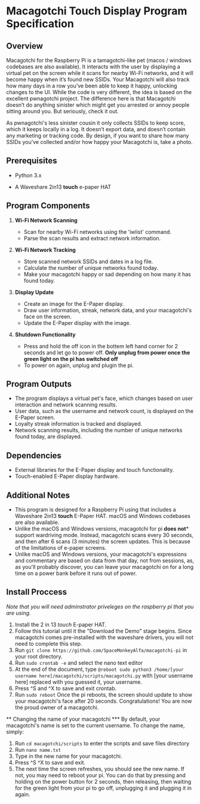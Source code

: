 # Macagotchi Touch Display Program Specification

## Overview

Macagotchi for the Raspberry Pi is a tamagotchi-like pet (macos / windows codebases are also available). It interacts with the user by displaying a virtual pet on the screen while it scans for nearby Wi-Fi networks, and it will become happy when it’s found new SSIDs. Your Macagotchi will also track how many days in a row you’ve been able to keep it happy, unlocking changes to the UI. While the code is very different, the idea is based on the excellent pwnagotchi project. The difference here is that Macagotchi doesn’t do anything sinister which might get you arrested or annoy people sitting around you. But seriously, check it out.

As pwnagotchi's less sinister cousin it only collects SSIDs to keep score, which it keeps locally in a log. It doesn’t export data, and doesn’t contain any marketing or tracking code. By design, if you want to share how many SSIDs you’ve collected and/or how happy your Macagotchi is, take a photo.



## Prerequisites

- Python 3.x

- A Waveshare 2in13 **touch** e-paper HAT

## Program Components





1. **Wi-Fi Network Scanning**
   - Scan for nearby Wi-Fi networks using the 'iwlist' command.
   - Parse the scan results and extract network information.

2. **Wi-Fi Network Tracking**
   - Store scanned network SSIDs and dates in a log file.
   - Calculate the number of unique networks found today.
   - Make your macagotchi happy or sad depending on how many it has found today. 

3. **Display Update**
   - Create an image for the E-Paper display.
   - Draw user information,  streak, network data, and your macagotchi's face on the screen.
   - Update the E-Paper display with the image.


4. **Shutdown Functionality**
   - Press and hold the off icon in the bottem left hand corner for 2 seconds and let go to power off. **Only unplug from power once the green light on the pi has switched off**
   - To power on again, unplug and plugin the pi.




## Program Outputs

- The program displays a virtual pet's face, which changes based on user interaction and network scanning results.
- User data, such as the username and network count, is displayed on the E-Paper screen.
- Loyalty streak information is tracked and displayed.
- Network scanning results, including the number of unique networks found today, are displayed.


## Dependencies

- External libraries for the E-Paper display and touch functionality.
- Touch-enabled E-Paper display hardware.


## Additional Notes

- This program is designed for a Raspberry Pi using that includes a Waveshare 2in13 **touch** E-Paper HAT. macOS and Windows codebases are also available.
- Unlike the macOS and Windows versions, macagotchi for pi **does not*** support wardriving mode. Instead, macagotchi scans every 30 seconds, and then after 6 scans (3 minutes) the screen updates. This is because of the limitations of e-paper screens.
- Unlike macOS and Windows versions, your macagotchi's expressions and commentary are based on data from that day, not from sessions, as, as you'll probably discover, you can leave your macagotchi on for a long time on a power bank before it runs out of power.

## Install Proccess

*Note that you will need adminstrator priveleges on the raspberry pi that you are using.*
1. Install the 2 in 13 *touch* E-paper HAT.
2. Follow this tutorial until it the "Download the Demo" stage begins. Since macagotchi comes pre-installed with the waveshare drivers, you will not need to complete this step.
3. Run `git clone https://github.com/SpaceMonkeyAlfa/macagotchi-pi` in your root directory.
4. Run `sudo crontab -e` and select the nano text editor
5. At the end of the document, type `@reboot sudo python3 /home/[your username here]/macagotchi/scripts/macagotchi.py` with [your username here] replaced with you guessed it, your username.
6. Press ^S and ^X to save and exit crontab.
7. Run `sudo reboot`
Once the pi reboots, the screen should update to show your macagotchi's face after 20 seconds. Congratulations! You are now the proud owner of a macagotchi.

** Changing the name of your macagotchi ***
By default, your macagotchi's name is set to the current username. To change the name, simply:
1. Run `cd macagotchi/scripts` to enter the scripts and save files directory
2. Run `nano name.txt`
3. Type in the new name for your macagotchi.
4. Press ^S ^X to save and exit.
5. The next time the screen refreshes, you should see the new name. If not, you may need to reboot your pi.  You can do that by pressing and holding on the power button for 2 seconds, then releasing, then waiting for the green light from your pi to go off, unplugging it and plugging it in again.
   

